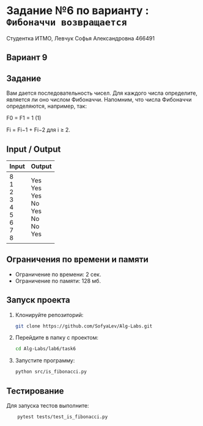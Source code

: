 # Задание №6 по варианту : `Фибоначчи возвращается`

Студентка ИТМО,  Левчук Софья Александровна  466491

## Вариант 9

## Задание 
Вам дается последовательность чисел. Для каждого числа определите, является ли оно числом Фибоначчи. Напомним, что числа Фибоначчи определяются,
например, так:

F0 = F1 = 1 (1)

Fi = Fi−1 + Fi−2 для i ≥ 2.

## Input / Output 

| Input                                             | Output                                                   |
|---------------------------------------------------|----------------------------------------------------------|
| 8<br/>1<br/>2<br/>3<br/>4<br/>5<br/>6<br/>7<br/>8 | Yes<br/>Yes<br/>Yes<br/>No<br/>Yes<br/>No<br/>No<br/>Yes |


## Ограничения по времени и памяти

- Ограничение по времени: 2 сек.
- Ограничение по памяти: 128 мб.


## Запуск проекта
1. Клонируйте репозиторий:
   ```bash
   git clone https://github.com/SofyaLev/Alg-Labs.git
   ```
2. Перейдите в папку с проектом:
   ```bash
   cd Alg-Labs/lab6/task6
   ```
3. Запустите программу:
   ```bash
   python src/is_fibonacci.py
   ```


## Тестирование
Для запуска тестов выполните:
```bash
    pytest tests/test_is_fibonacci.py
```